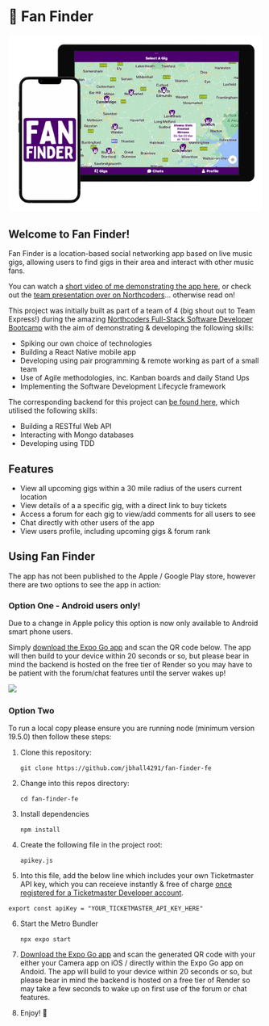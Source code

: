 # :guitar: Fan Finder


<img src="https://github.com/jbhall4291/fan-finder/blob/main/fanfinder_screenshots.png" />


## Welcome to Fan Finder!

Fan Finder is a location-based social networking app based on live music gigs, allowing users to find gigs in their area and interact with other music fans.

You can watch a [short video of me demonstrating the app here](https://www.youtube.com/watch?v=kQ7weiOZzHM&t=2s), or check out the [team presentation over on Northcoders](https://northcoders.com/projects/apr-2023/fanfinder)... otherwise read on!

This project was initially built as part of a team of 4 (big shout out to Team Express!) during the amazing [Northcoders Full-Stack Software Developer Bootcamp](https://northcoders.com/) with the aim of demonstrating & developing the following skills:

* Spiking our own choice of technologies
* Building a React Native mobile app
* Developing using pair programming & remote working as part of a small team
* Use of Agile methodologies, inc. Kanban boards and daily Stand Ups
* Implementing the Software Development Lifecycle framework

The corresponding backend for this project can [be found here](https://github.com/jbhall4291/fan-finder-backend), which utilised the following skills:
* Building a RESTful Web API
* Interacting with Mongo databases
* Developing using TDD 

## Features

* View all upcoming gigs within a 30 mile radius of the users current location
* View details of a a specific gig, with a direct link to buy tickets
* Access a forum for each gig to view/add comments for all users to see
* Chat directly with other users of the app
* View users profile, including upcoming gigs & forum rank

## Using Fan Finder

The app has not been published to the Apple / Google Play store, however there are two options to see the app in action:

### Option One - Android users only!

Due to a change in Apple policy this option is now only available to Android smart phone users.

Simply [download the Expo Go app](https://expo.dev/expo-go) and scan the QR code below. The app will then build to your device within 20 seconds or so, but please bear in mind the backend is hosted on the free tier of Render so you may have to be patient with the forum/chat features until the server wakes up!

<img src="https://qr.expo.dev/expo-go?owner=jbhall4291&slug=fan-finder&releaseChannel=default&host=exp.host" width="200" />

### Option Two

To run a local copy please ensure you are running node (minimum version 19.5.0) then follow these steps:

1. Clone this repository:
   ```
   git clone https://github.com/jbhall4291/fan-finder-fe
   ```

2. Change into this repos directory:
   ```
   cd fan-finder-fe
   ```

3. Install dependencies
   ```
   npm install
   ```

4. Create the following file in the project root:
   ```
   apikey.js
   ```

5.  Into this file, add the below line which includes your own Ticketmaster API key, which you can receieve instantly & free of charge [once registered for a Ticketmaster Developer account](https://developer-acct.ticketmaster.com/user/register).
   ```
   export const apiKey = "YOUR_TICKETMASTER_API_KEY_HERE"
   ```

6. Start the Metro Bundler
   ```
   npx expo start
   ```
   
7. [Download the Expo Go app](https://expo.dev/expo-go) and scan the generated QR code with your either your Camera app on iOS / directly within the Expo Go app on Andoid. The app will build to your device within 20 seconds or so, but please bear in mind the backend is hosted on a free tier of Render so may take a few seconds to wake up on first use of the forum or chat features.

8. Enjoy! 🎉
